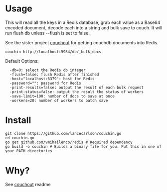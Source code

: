 # Usage

This will read all the keys in a Redis database, grab each value as a Base64 encoded document, decode each into a string and bulk save to couch. It will run flush db unless --flush is set to false.

See the sister project [couchout](https://github.com/lancecarlson/couchout.go) for getting couchdb documents into Redis. 

```
couchin http://localhost:5984/db/_bulk_docs
```

Default Options:

```
  -db=0: select the Redis db integer
  -flush=false: flush Redis after finished
  -host="localhost:6379": host for Redis
  -password="": password for Redis
  -print-results=false: output the result of each bulk request
  -print-status=false: output the result the status of workers
  -save-limit=100: number of docs to save at once
  -workers=20: number of workers to batch save
```

# Install 

```
git clone https://github.com/lancecarlson/couchin.go
cd couchin.go
go get github.com/vmihailenco/redis # Required dependency
go build -o couchin # Builds a binary file for you. Put this in one of your PATH directories
```

# Why?

See [couchout](https://github.com/lancecarlson/couchout.go#why) readme
